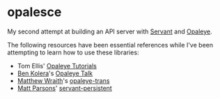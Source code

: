 # opalesce

My second attempt at building an API server with [Servant] and [Opaleye].

The following resources have been essential references while I've been 
attempting to learn how to use these libraries:

- Tom Ellis' [Opaleye Tutorials]
- [Ben Kolera]'s [Opaleye Talk]
- [Matthew Wraith]'s [opaleye-trans]
- [Matt Parsons]' [servant-persistent]

[Servant]: https://github.com/haskell-servant/servant
[Opaleye]: https://github.com/tomjaguarpaw/haskell-opaleye
[Opaleye Tutorials]: https://github.com/tomjaguarpaw/haskell-opaleye/tree/master/Doc/Tutorial
[Ben Kolera]: https://github.com/benkolera
[Opaleye Talk]: https://github.com/benkolera/talk-opaleye/tree/master/code
[Matthew Wraith]: https://github.com/WraithM
[opaleye-trans]: https://github.com/WraithM/opaleye-trans
[Matt Parsons]: https://github.com/parsonsmatt
[servant-persistent]: https://github.com/parsonsmatt/servant-persistent
